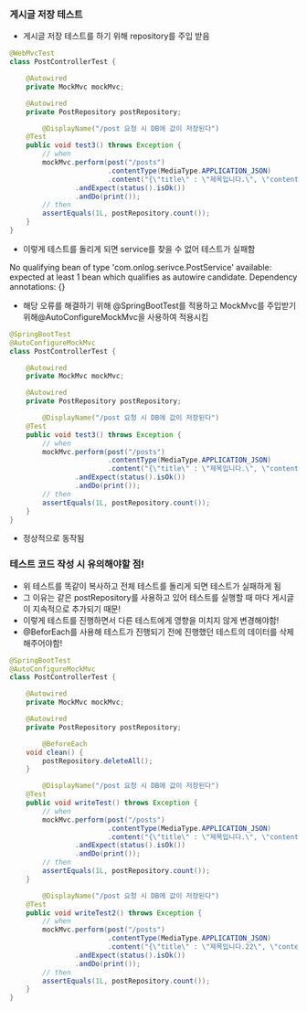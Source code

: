 ### 게시글 저장 테스트

- 게시글 저장 테스트를 하기 위해 repository를 주입 받음

```java
@WebMvcTest 
class PostControllerTest {

    @Autowired
    private MockMvc mockMvc;

    @Autowired
    private PostRepository postRepository;

		@DisplayName("/post 요청 시 DB에 값이 저장된다")
    @Test
    public void test3() throws Exception {
        // when
        mockMvc.perform(post("/posts")
                        .contentType(MediaType.APPLICATION_JSON)
                        .content("{\"title\" : \"제목입니다.\", \"content\": \"내용입니다.\"}"))
                .andExpect(status().isOk())
                .andDo(print());
        // then
        assertEquals(1L, postRepository.count());
    }
}
```

- 이렇게 테스트를 돌리게 되면 service를 찾을 수 없어 테스트가 실패함

No qualifying bean of type 'com.onlog.serivce.PostService' available: 
expected at least 1 bean which qualifies as autowire candidate. Dependency annotations: {}

- 해당 오류를 해결하기 위해 @SpringBootTest를 적용하고 MockMvc를 주입받기 위해@AutoConfigureMockMvc을 사용하여 적용시킴

```java
@SpringBootTest
@AutoConfigureMockMvc
class PostControllerTest {

    @Autowired
    private MockMvc mockMvc;

    @Autowired
    private PostRepository postRepository;

		@DisplayName("/post 요청 시 DB에 값이 저장된다")
    @Test
    public void test3() throws Exception {
        // when
        mockMvc.perform(post("/posts")
                        .contentType(MediaType.APPLICATION_JSON)
                        .content("{\"title\" : \"제목입니다.\", \"content\": \"내용입니다.\"}"))
                .andExpect(status().isOk())
                .andDo(print());
        // then
        assertEquals(1L, postRepository.count());
    }
}
```

- 정상적으로 동작됨

### 테스트 코드 작성 시 유의해야할 점!

- 위 테스트를 똑같이 복사하고 전체 테스트를 돌리게 되면 테스트가 실패하게 됨
- 그 이유는 같은 postRepository를 사용하고 있어 테스트를 실행할 때 마다 게시글이 지속적으로 추가되기 때문!
- 이렇게 테스트를 진행하면서 다른 테스트에게 영향을 미치지 않게 변경해야함!
- @BeforEach를 사용해 테스트가 진행되기 전에 진행했던 테스트의 데이터를 삭제해주어야함!

```java
@SpringBootTest
@AutoConfigureMockMvc
class PostControllerTest {

    @Autowired
    private MockMvc mockMvc;

    @Autowired
    private PostRepository postRepository;

		@BeforeEach
    void clean() {
        postRepository.deleteAll();
    }

		@DisplayName("/post 요청 시 DB에 값이 저장된다")
    @Test
    public void writeTest() throws Exception {
        // when
        mockMvc.perform(post("/posts")
                        .contentType(MediaType.APPLICATION_JSON)
                        .content("{\"title\" : \"제목입니다.\", \"content\": \"내용입니다.\"}"))
                .andExpect(status().isOk())
                .andDo(print());
        // then
        assertEquals(1L, postRepository.count());
    }

		@DisplayName("/post 요청 시 DB에 값이 저장된다")
    @Test
    public void writeTest2() throws Exception {
        // when
        mockMvc.perform(post("/posts")
                        .contentType(MediaType.APPLICATION_JSON)
                        .content("{\"title\" : \"제목입니다.22\", \"content\": \"내용입니다.22\"}"))
                .andExpect(status().isOk())
                .andDo(print());
        // then
        assertEquals(1L, postRepository.count());
    }
}
```